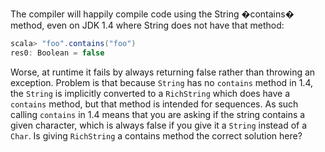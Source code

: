 The compiler will happily compile code using the String �contains� method, even on JDK 1.4 where String does not have that method:

```scala
scala> "foo".contains("foo")
res0: Boolean = false
```

Worse, at runtime it fails by always returning false rather than throwing an exception.
Problem is that because `String` has no `contains` method in 1.4, the `String` is  implicitly converted to a `RichString` which does have a `contains` method, but that method is intended for sequences.  As such calling `contains` in 1.4 means that you are asking if the string contains a given character, which is always false if you give it a `String` instead of a `Char`.  Is giving `RichString` a contains method the correct solution here? 
